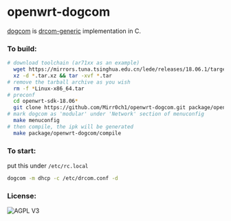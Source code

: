 # openwrt-dogcom
[dogcom](https://github.com/mchome/dogcom.git) is [drcom-generic](https://github.com/drcoms/drcom-generic) implementation in C.

### To build:

```bash
# download toolchain (ar71xx as an example)
  wget https://mirrors.tuna.tsinghua.edu.cn/lede/releases/18.06.1/targets/ar71xx/generic/openwrt-sdk-18.06.1-ar71xx-generic_gcc-7.3.0_musl.Linux-x86_64.tar.xz
  xz -d *.tar.xz && tar -xvf *.tar
# remove the tarball archive as you wish
  rm -f *Linux-x86_64.tar
# preconf
  cd openwrt-sdk-18.06*
  git clone https://github.com/Mirr0ch1/openwrt-dogcom.git package/openwrt-dogcom
# mark dogcom as 'modular' under 'Network' section of menuconfig
  make menuconfig
# then compile, the ipk will be generated
  make package/openwrt-dogcom/compile
```

### To start:

put this under `/etc/rc.local`

```bash
dogcom -m dhcp -c /etc/drcom.conf -d
```

### License:

![AGPL V3](https://cloud.githubusercontent.com/assets/7392658/20011165/a0caabdc-a2e5-11e6-974c-8d4961c7d6d3.png)

